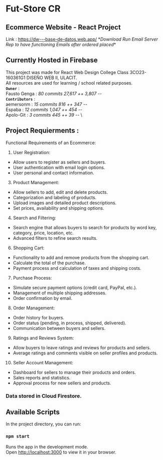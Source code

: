 # Fut-Store CR 
## Ecommerce Website - React Project
Link : https://dw---base-de-datos.web.app/ \**Download Run Email Server Rep to have functioning Emails after ordered placed**
## Currently Hosted in Firebase
This project was made for React Web Design College Class 3CO23-160361G1 DISEÑO WEB II, ULACIT. \
All resources are used for learning / school related purposes. \
**`Owner`** : \
Fausto Genga : *80 commits    27,617 ++    3,807 --* \
**`Contributors`** : \
aemersonm : *15 commits    816 ++    347 --* \
Espaba : *12 commits    1,047 ++    454 --* \
Apolo-Git : *3 commits    445 ++    39 --* \

## Project Requierments :
Functional Requirements of an Ecommerce:
1. User Registration:
  - Allow users to register as sellers and buyers.
  - User authentication with email login options.
  - User personal and contact information.
    
3. Product Management:
  - Allow sellers to add, edit and delete products.
  - Categorization and labeling of products.
  - Upload images and detailed product descriptions.
  - Set prices, availability and shipping options.
    
4. Search and Filtering:
  - Search engine that allows buyers to search for products by word key, category, price, location, etc.
  - Advanced filters to refine search results.
    
6. Shopping Cart:
  - Functionality to add and remove products from the shopping cart.
  - Calculate the total of the purchase.
  - Payment process and calculation of taxes and shipping costs.
    
7. Purchase Process:
  - Simulate secure payment options (credit card, PayPal, etc.).
  - Management of multiple shipping addresses.
  - Order confirmation by email.
    
8. Order Management:
  - Order history for buyers.
  - Order status (pending, in process, shipped, delivered).
  - Communication between buyers and sellers.
    
9. Ratings and Reviews System:
  - Allow buyers to leave ratings and reviews for products and sellers.
  - Average ratings and comments visible on seller profiles and products.

10. Seller Account Management:
  - Dashboard for sellers to manage their products and orders.
  - Sales reports and statistics.
  - Approval process for new sellers and products.

### Data stored in Cloud Firestore.
## Available Scripts
In the project directory, you can run:
### `npm start`
Runs the app in the development mode.\
Open [http://localhost:3000](http://localhost:3000) to view it in your browser.
